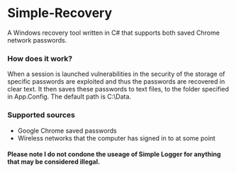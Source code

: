 # Simple-Recovery
A Windows recovery tool written in C# that supports both saved Chrome network passwords.

### How does it work?
When a session is launched vulnerabilities in the security of the storage of specific passwords are exploited and thus the passwords are recovered in clear text. It then saves these passwords to text files, to the folder specified in App.Config. The default path is C:\Data.

### Supported sources
* Google Chrome saved passwords
* Wireless networks that the computer has signed in to at some point

#### Please note I do not condone the useage of Simple Logger for anything that may be considered illegal.
